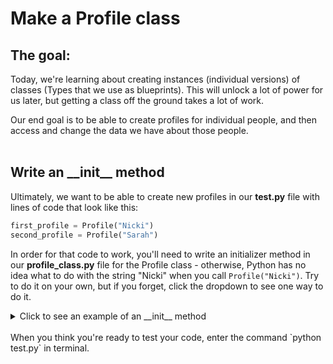 # Make a Profile class

## The goal:

Today, we're learning about creating instances (individual versions) of classes (Types that we use as blueprints). This will unlock a lot of power for us later, but getting a class off the ground takes a lot of work.

Our end goal is to be able to create profiles for individual people, and then access and change the data we have about those people.
<br><br>

## Write an \_\_init__ method

Ultimately, we want to be able to create new profiles in our **test.py** file with lines of code that look like this:

```Python
first_profile = Profile("Nicki")
second_profile = Profile("Sarah")
```

In order for that code to work, you'll need to write an initializer method in our **profile_class.py** file for the Profile class - otherwise, Python has no idea what to do with the string "Nicki" when you call `Profile("Nicki")`. Try to do it on your own, but if you forget, click the dropdown to see one way to do it.

<details>
  <summary>Click to see an example of an __init__ method</summary>

  ```Python
  class Profile:
    def __init__(self, name):
      self.name = name
  ```

</details>
<br>
When you think you're ready to test your code, enter the command `python test.py` in terminal.
<br><br>
